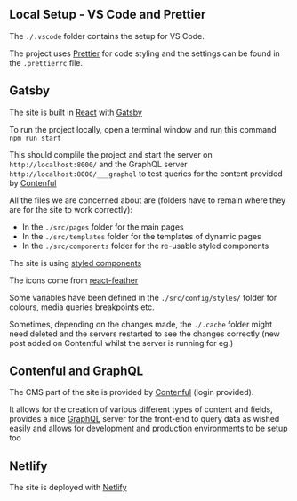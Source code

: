 
## Local Setup - VS Code and Prettier

The `./.vscode` folder contains the setup for VS Code.

The project uses [Prettier](https://prettier.io/) for code styling and the settings can be found in the `.prettierrc` file.

## Gatsby

The site is built in [React](https://reactjs.org/) with [Gatsby](https://www.gatsbyjs.org/)

To run the project locally, open a terminal window and run this command `npm run start`

This should complile the project and start the server on `http://localhost:8000/` and the GraphQL server `http://localhost:8000/___graphql` to test queries for the content provided by [Contenful](https://www.contentful.com/)

All the files we are concerned about are (folders have to remain where they are for the site to work correctly):

- In the `./src/pages` folder for the main pages
- In the `./src/templates` folder for the templates of dynamic pages
- In the `./src/components` folder for the re-usable styled components

The site is using [styled components](https://www.styled-components.com/)

The icons come from [react-feather](https://feathericons.com/)

Some variables have been defined in the `./src/config/styles/` folder for colours, media queries breakpoints etc.

Sometimes, depending on the changes made, the `./.cache` folder might need deleted and the servers restarted to see the changes correctly (new post added on Contentful whilst the server is running for eg.)

## Contenful and GraphQL

The CMS part of the site is provided by [Contenful](https://www.contentful.com/) (login provided).

It allows for the creation of various different types of content and fields, provides a nice [GraphQL](https://graphql.org/) server for the front-end to query data as wished easily and allows for development and production environments to be setup too

## Netlify

The site is deployed with [Netlify](https://netlify.com/)

